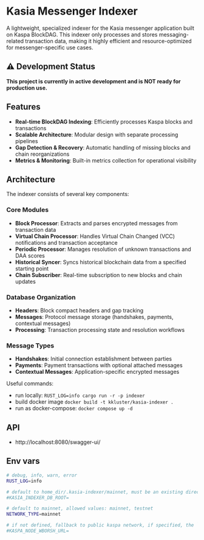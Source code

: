 # Kasia Messenger Indexer

A lightweight, specialized indexer for the Kasia messenger application built on Kaspa BlockDAG. This indexer only processes and stores messaging-related transaction data, making it highly efficient and resource-optimized for messenger-specific use cases.

## ⚠️ Development Status

**This project is currently in active development and is NOT ready for production use.**

## Features

- **Real-time BlockDAG Indexing**: Efficiently processes Kaspa blocks and transactions
- **Scalable Architecture**: Modular design with separate processing pipelines
- **Gap Detection & Recovery**: Automatic handling of missing blocks and chain reorganizations
- **Metrics & Monitoring**: Built-in metrics collection for operational visibility

## Architecture

The indexer consists of several key components:

### Core Modules

- **Block Processor**: Extracts and parses encrypted messages from transaction data
- **Virtual Chain Processor**: Handles Virtual Chain Changed (VCC) notifications and transaction acceptance
- **Periodic Processor**: Manages resolution of unknown transactions and DAA scores
- **Historical Syncer**: Syncs historical blockchain data from a specified starting point
- **Chain Subscriber**: Real-time subscription to new blocks and chain updates

### Database Organization

- **Headers**: Block compact headers and gap tracking
- **Messages**: Protocol message storage (handshakes, payments, contextual messages)
- **Processing**: Transaction processing state and resolution workflows

### Message Types

- **Handshakes**: Initial connection establishment between parties
- **Payments**: Payment transactions with optional attached messages
- **Contextual Messages**: Application-specific encrypted messages

Useful commands:

- run locally: `RUST_LOG=info cargo run -r -p indexer`
- build docker image `docker build -t kkluster/kasia-indexer .`
- run as docker-compose: `docker compose up -d`

## API

- http://localhost:8080/swagger-ui/

## Env vars

```bash
# debug, info, warn, error
RUST_LOG=info

# default to home_dir/.kasia-indexer/mainnet, must be an existing directory with read/write permissions
#KASIA_INDEXER_DB_ROOT=

# default to mainnet, allowed values: mainnet, testnet
NETWORK_TYPE=mainnet

# if not defined, fallback to public kaspa network, if specified, the `ws://{ip}:{port}` node url
#KASPA_NODE_WBORSH_URL=
```
